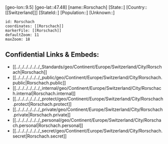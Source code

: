 ﻿---
location: [47.48,9.5]
mapzoom: [7,12] 
mapmarker: city 
type: City
tags:
- geo/City


SpocWebEntityId: 33760
isDeleted: false
confidential: public

---
[geo-lon::9.5]
[geo-lat::47.48]
[name::Rorschach]
[State::]
[Country::[[Switzerland]]]
[StateId::]
[Population::]
[Unknown::]


```leaflet
id: Rorschach
coordinates: [[Rorschach]]
markerFile: [[Rorschach]]
defaultZoom: 11 
maxZoom: 18
```


## Confidential Links & Embeds: 
- [[../../../../../../_Standards/geo/Continent/Europe/Switzerland/City/Rorschach|Rorschach]] 
- [[../../../../../../_public/geo/Continent/Europe/Switzerland/City/Rorschach.public|Rorschach.public]] 
- [[../../../../../../_internal/geo/Continent/Europe/Switzerland/City/Rorschach.internal|Rorschach.internal]] 
- [[../../../../../../_protect/geo/Continent/Europe/Switzerland/City/Rorschach.protect|Rorschach.protect]] 
- [[../../../../../../_private/geo/Continent/Europe/Switzerland/City/Rorschach.private|Rorschach.private]] 
- [[../../../../../../_personal/geo/Continent/Europe/Switzerland/City/Rorschach.personal|Rorschach.personal]] 
- [[../../../../../../_secret/geo/Continent/Europe/Switzerland/City/Rorschach.secret|Rorschach.secret]] 
